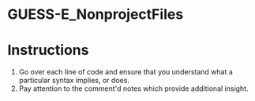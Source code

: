 # GUESS-E_NonprojectFiles

# Instructions
1. Go over each line of code and ensure that you understand what a particular syntax implies, or does.
2. Pay attention to the comment'd notes which provide additional insight.
